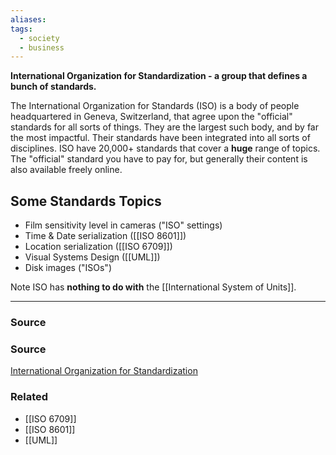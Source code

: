 ```yaml
---
aliases: 
tags:
  - society
  - business
---
```

**International Organization for Standardization - a group that defines a bunch of standards.**

The International Organization for Standards (ISO) is a body of people headquartered in Geneva, Switzerland, that agree upon the "official" standards for all sorts of things. They are the largest such body, and by far the most impactful. Their standards have been integrated into all sorts of disciplines. ISO have 20,000+ standards that cover a **huge** range of topics. The "official" standard you have to pay for, but generally their content is also available freely online.

## Some Standards Topics

- Film sensitivity level in cameras ("ISO" settings)
- Time & Date serialization ([[ISO 8601]])
- Location serialization ([[ISO 6709]])
- Visual Systems Design ([[UML]])
- Disk images ("ISOs")

Note ISO has **nothing to do with** the [[International System of Units]].

---

### Source

### Source

[International Organization for Standardization](https://en.wikipedia.org/wiki/International_Organization_for_Standardization)

### Related
- [[ISO 6709]] 
- [[ISO 8601]] 
- [[UML]]